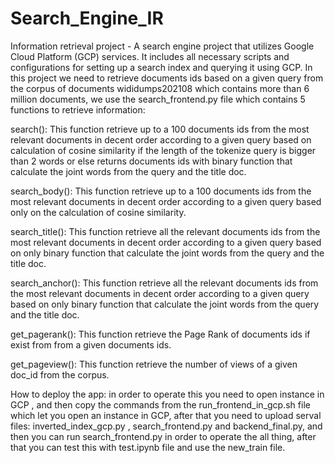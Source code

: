 # Search_Engine_IR
Information retrieval project - A search engine project that utilizes Google Cloud Platform (GCP) services. It includes all necessary scripts and configurations for setting up a search index and querying it using GCP.
In this project we need to retrieve documents ids based on a given query from the corpus of documents wididumps202108 which contains more than 6 million documents, we use the search_frontend.py file which contains 5 functions to retrieve information:

search(): This function retrieve up to a 100  documents ids from the most relevant documents in decent order according to a given query based on calculation of cosine similarity if the length of the tokenize query is bigger than 2 words or else returns documents ids with binary function that calculate the joint words from the query and the title doc.

search_body(): This function retrieve up to a 100  documents ids from the most relevant documents in decent order according to a given query based only on the calculation of cosine similarity.

search_title(): This function retrieve all the relevant documents ids from the most relevant documents in decent order according to a given query based on only binary function that calculate the joint words from the query and the title doc.

search_anchor(): This function retrieve all the relevant documents ids from the most relevant documents in decent order according to a given query based on only binary function that calculate the joint words from the query and the title doc.

get_pagerank(): This function retrieve the Page Rank of documents ids if exist from from a given documents ids.

get_pageview(): This function retrieve the number of views of a given doc_id from the corpus.

How to deploy the app:
in order to operate this you need to open instance in GCP , and then copy the commands from the run_frontend_in_gcp.sh file which let you open an instance in GCP, after that you need to upload serval files: inverted_index_gcp.py , search_frontend.py and backend_final.py, and then you can run search_frontend.py in order to operate the all thing, after that you can test this with test.ipynb file and use the new_train file. 
